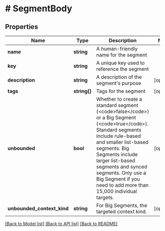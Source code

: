 # # SegmentBody

## Properties

Name | Type | Description | Notes
------------ | ------------- | ------------- | -------------
**name** | **string** | A human-friendly name for the segment |
**key** | **string** | A unique key used to reference the segment |
**description** | **string** | A description of the segment&#39;s purpose | [optional]
**tags** | **string[]** | Tags for the segment | [optional]
**unbounded** | **bool** | Whether to create a standard segment (&lt;code&gt;false&lt;/code&gt;) or a Big Segment (&lt;code&gt;true&lt;/code&gt;). Standard segments include rule-based and smaller list-based segments. Big Segments include larger list-based segments and synced segments. Only use a Big Segment if you need to add more than 15,000 individual targets. | [optional]
**unbounded_context_kind** | **string** | For Big Segments, the targeted context kind. | [optional]

[[Back to Model list]](../../README.md#models) [[Back to API list]](../../README.md#endpoints) [[Back to README]](../../README.md)
